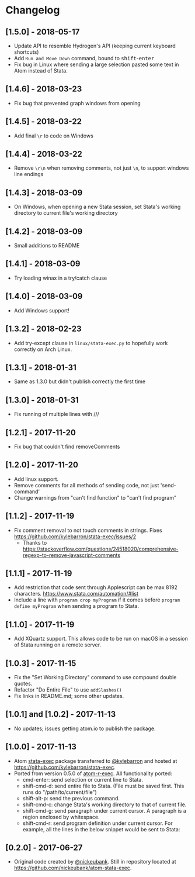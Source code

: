 # Changelog

## [1.5.0] - 2018-05-17
- Update API to resemble Hydrogen's API (keeping current keyboard shortcuts)
- Add `Run and Move Down` command, bound to <kbd>shift</kbd>-<kbd>enter</kbd>
- Fix bug in Linux where sending a large selection pasted some text in Atom instead of Stata.

## [1.4.6] - 2018-03-23
- Fix bug that prevented graph windows from opening

## [1.4.5] - 2018-03-22
- Add final `\r` to code on Windows

## [1.4.4] - 2018-03-22
- Remove `\r\n` when removing comments, not just `\n`, to support windows line endings

## [1.4.3] - 2018-03-09
- On Windows, when opening a new Stata session, set Stata's working directory to current file's working directory

## [1.4.2] - 2018-03-09
- Small additions to README

## [1.4.1] - 2018-03-09
- Try loading winax in a try/catch clause

## [1.4.0] - 2018-03-09
- Add Windows support!

## [1.3.2] - 2018-02-23
- Add try-except clause in `linux/stata-exec.py` to hopefully work correctly on Arch Linux.

## [1.3.1] - 2018-01-31
- Same as 1.3.0 but didn't publish correctly the first time

## [1.3.0] - 2018-01-31
- Fix running of multiple lines with ///

## [1.2.1] - 2017-11-20
- Fix bug that couldn't find removeComments

## [1.2.0] - 2017-11-20
- Add linux support.
- Remove comments for all methods of sending code, not just 'send-command'
- Change warnings from "can't find function" to "can't find program"

## [1.1.2] - 2017-11-19
- Fix comment removal to not touch comments in strings. Fixes https://github.com/kylebarron/stata-exec/issues/2
    - Thanks to https://stackoverflow.com/questions/24518020/comprehensive-regexp-to-remove-javascript-comments

## [1.1.1] - 2017-11-19
- Add restriction that code sent through Applescript can be max 8192 characters. https://www.stata.com/automation/#list
- Include a line with `program drop myProgram` if it comes before `program define myProgram` when sending a program to Stata.

## [1.1.0] - 2017-11-19
- Add XQuartz support. This allows code to be run on macOS in a session of Stata running on a remote server.

## [1.0.3] - 2017-11-15
- Fix the "Set Working Directory" command to use compound double quotes.
- Refactor "Do Entire File" to use `addSlashes()`
- Fix links in README.md; some other updates.

## [1.0.1] and [1.0.2] - 2017-11-13
- No updates; issues getting atom.io to publish the package.

## [1.0.0] - 2017-11-13
- Atom [stata-exec](https://atom.io/packages/stata-exec) package transferred to [@kylebarron](https://github.com/kylebarron) and hosted at https://github.com/kylebarron/stata-exec.
- Ported from version 0.5.0 of [atom-r-exec](https://github.com/pimentel/atom-r-exec). All functionality ported:
    - cmd-enter: send selection or current line to Stata.
    - shift-cmd-d: send entire file to Stata. (File must be saved first. This runs do "/path/to/current/file")
    - shift-alt-p: send the previous command.
    - shift-cmd-c: change Stata's working directory to that of current file.
    - shift-cmd-g: send paragraph under current cursor. A paragraph is a region enclosed by whitespace.
    - shift-cmd-r: send program definition under current cursor. For example, all the lines in the below snippet would be sent to Stata:

## [0.2.0] - 2017-06-27
- Original code created by [@nickeubank](https://github.com/nickeubank). Still in repository located at https://github.com/nickeubank/atom-stata-exec.